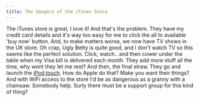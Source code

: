 ```yaml
---
title: The dangers of the iTunes Store
---
```

The iTunes store is great, I love it! And that's the problem. They have my credit card details and it's way too easy for me to click the all to available 'buy now' button. And, to make matters worse, we now have TV shows in the UK store. Oh crap, Ugly Betty is quite good, and I don't watch TV so this seems like the perfect solution. Click, watch.. and then cower under the table when my Visa bill is delivered each month. They add more stuff all the time, why wont they let me rest? And then, the final straw. They go and launch the [iPod touch](http://www.apple.com/uk/ipodtouch/). How do Apple do that? Make you want their things? And with WiFi access to the store I'd be as dangerous as a granny with a chainsaw. Somebody help. Surly there must be a support group for this kind of thing?